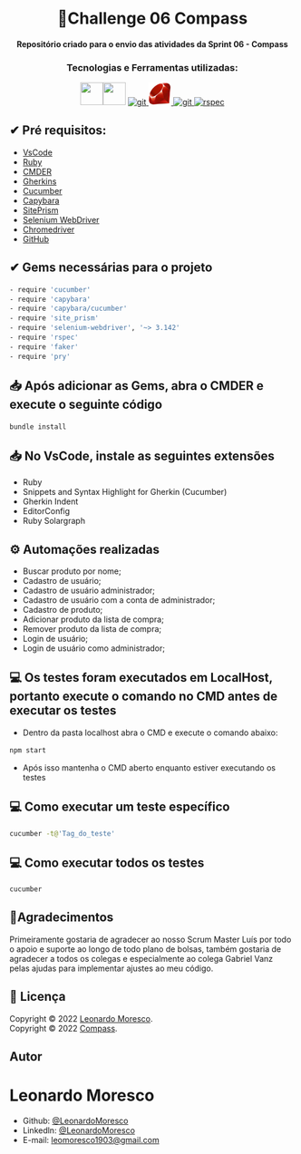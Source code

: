 <h1 align="center">📑Challenge 06 Compass </h1>


<h4 align="center">Repositório criado para o envio das atividades da Sprint 06 - Compass

<h3 align="center">Tecnologias e Ferramentas utilizadas:</h3>
<p align="center"><img src='https://static1.smartbear.co/cucumber/media/images/logos/icons/cucumber-open-icon.svg'width="40" height="40"/><img src='https://img.icons8.com/external-flat-icons-maxicons/85/000000/external-animal-life-of-amazon-flat-flat-icons-maxicons-9.png'width="40" height="40"/> <a href="https://git-scm.com/" target="_blank" rel="noreferrer"> <img src="https://www.vectorlogo.zone/logos/git-scm/git-scm-icon.svg" alt="git" width="40" height="40"/> </a> <a href="https://www.ruby-lang.org/en/" target="_blank" rel="noreferrer"> <img src="https://raw.githubusercontent.com/devicons/devicon/master/icons/ruby/ruby-original.svg" alt="ruby" width="40" height="40"/> <img src="https://img.icons8.com/color/96/000000/visual-studio--v1.png" alt="git" width="40" height="40"/> </a> <a href="https://code.visualstudio.com/" target="_blank" rel="noreferrer"> </a><a href="https://rspec.info/" target="_blank" rel="noreferrer"> <img src="https://rspec.info/images/logo.png" alt="rspec" width="40" height="40"/> </a> </p> 

## ✔ Pré requisitos:
* [VsCode](https://code.visualstudio.com/)
* [Ruby](https://rubyinstaller.org/downloads/)
* [CMDER](https://cmder.net/)
* [Gherkins](https://automationpanda.com/2017/01/26/bdd-101-the-gherkin-language/)
* [Cucumber](https://github.com/cucumber/cucumber-ruby)
* [Capybara](https://github.com/teamcapybara/capybara)
* [SitePrism](https://github.com/site-prism/site_prism)
* [Selenium WebDriver](https://github.com/SeleniumHQ/selenium)
* [Chromedriver](https://chromedriver.chromium.org/downloads)
* [GitHub](https://www.bing.com/ck/a?!&&p=a944a9613a7abbdcc7966dbc2a83fe509f78a378e05c449a7dcb6e2b0e3db9f6JmltdHM9MTY1Njg5MDA2MyZpZ3VpZD01OGIwMTZjMC1jODdiLTRjOGMtOWE0OC04ZTQ0MmQ2YzRhM2UmaW5zaWQ9NTE3OQ&ptn=3&fclid=dfaf5879-fb25-11ec-a1e9-03dc2208b9e4&u=a1aHR0cHM6Ly9naXRodWIuY29tLw&ntb=1)
  

## ✔ Gems necessárias para o projeto
  ```sh
- require 'cucumber'
- require 'capybara'
- require 'capybara/cucumber'
- require 'site_prism'
- require 'selenium-webdriver', '~> 3.142'
- require 'rspec'
- require 'faker'
- require 'pry'
  ```
## 📥 Após adicionar as Gems, abra o CMDER e execute o seguinte código
  ```sh
bundle install
  ```
  
 ## 📥 No VsCode, instale as seguintes extensões
* Ruby
* Snippets and Syntax Highlight for Gherkin (Cucumber)
* Gherkin Indent
* EditorConfig
* Ruby Solargraph

## ⚙ Automações realizadas
* Buscar produto por nome;
* Cadastro de usuário;
* Cadastro de usuário administrador;
* Cadastro de usuário com a conta de administrador;
* Cadastro de produto;
* Adicionar produto da lista de compra;
* Remover produto da lista de compra;
* Login de usuário;
* Login de usuário como administrador;
  
## 💻 Os testes foram executados em LocalHost, portanto execute o comando no CMD antes de executar os testes
* Dentro da pasta localhost abra o CMD e execute o comando abaixo:
```sh
npm start
```
* Após isso mantenha o CMD aberto enquanto estiver executando os testes
  
  
## 💻 Como executar um teste específico
```sh
cucumber -t@'Tag_do_teste'
```
## 💻 Como executar todos os testes
```sh
cucumber
```
  
## 🎉Agradecimentos
  Primeiramente gostaria de agradecer ao nosso Scrum Master Luís por todo o apoio e suporte ao longo de todo plano de bolsas, também gostaria de agradecer a todos os colegas e especialmente ao colega Gabriel Vanz pelas ajudas para implementar ajustes ao meu código.
  
## 📝 Licença
Copyright © 2022 [Leonardo Moresco](https://github.com/LeonardoMoresco).<br />
Copyright © 2022 [Compass](https://compass.uol/).<br /> 

## Autor
# Leonardo Moresco
* Github: [@LeonardoMoresco](https://github.com/LeonardoMoresco)
* Linkedln: [@LeonardoMoresco](https://www.linkedin.com/in/leonardo-moresco-7a4794239/)
* E-mail: leomoresco1903@gmail.com

